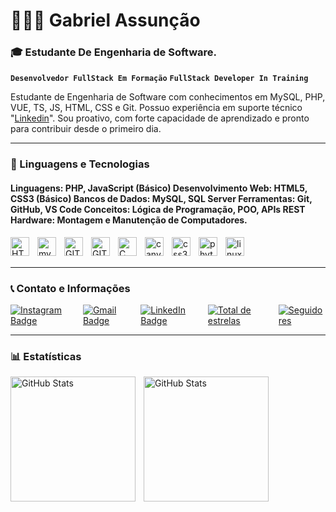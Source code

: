 #  👨🏽‍💻 Gabriel Assunção
 
### 🎓 Estudante De Engenharia de Software. 


**`Desenvolvedor FullStack Em Formação`**
**`FullStack Developer In Training`**

Estudante de Engenharia de Software com conhecimentos em MySQL, PHP, VUE, TS, JS, HTML, CSS e Git. Possuo experiência em suporte técnico "[Linkedin](https://www.linkedin.com/in/gabriel-assun%C3%A7%C3%A3o-62a80b303)". Sou proativo, com forte capacidade de aprendizado e pronto para contribuir desde o primeiro dia.



---

### 🤖 Linguagens e Tecnologias 

#### Linguagens: PHP, JavaScript (Básico) Desenvolvimento Web: HTML5, CSS3 (Básico) Bancos de Dados: MySQL, SQL Server Ferramentas: Git, GitHub, VS Code Conceitos: Lógica de Programação, POO, APIs REST Hardware: Montagem e Manutenção de Computadores.


<img
    align="left" 
    alt="HTML" 
    title="HTML"
    width="30px" 
    style="padding-right: 10px;" 
    src= "https://cdn.jsdelivr.net/gh/devicons/devicon@latest/icons/html5/html5-original.svg" 
/>

<img
align="left" 
    alt="mysql" 
    title="mysql"
    width="30px" 
    style="padding-right: 10px;" 
    src="https://cdn.jsdelivr.net/gh/devicons/devicon@latest/icons/mysql/mysql-plain-wordmark.svg" 
/>

<img
align="left" 
    alt="GIT" 
    title="GIT"
    width="30px" 
    style="padding-right: 10px;" 
    src="https://cdn.jsdelivr.net/gh/devicons/devicon@latest/icons/git/git-original-wordmark.svg"
 />

<img
align="left" 
    alt="GIThub" 
    title="GIThub"
    width="30px" 
    style="padding-right: 10px;" 
    src="https://cdn.jsdelivr.net/gh/devicons/devicon@latest/icons/github/github-original-wordmark.svg" 
/>
          
<!-- <img
align="left" 
    alt="KAlli" 
    title="KAlli"
    width="30px" 
    style="padding-right: 10px;" 
    src="https://cdn.jsdelivr.net/gh/devicons/devicon@latest/icons/kalilinux/kalilinux-original.svg" 
/> -->
<img
align="left" 
    alt="C" 
    title="C"
    width="30px" 
    style="padding-right: 10px;"         
    src="https://cdn.jsdelivr.net/gh/devicons/devicon@latest/icons/c/c-original.svg" 
/>

 <img
align="left" 
    alt="canva" 
    title="canva"
    width="30px" 
    style="padding-right: 10px;" 
    src="https://cdn.jsdelivr.net/gh/devicons/devicon@latest/icons/canva/canva-original.svg" 
/>
          
<!-- <img
align="left" 
    alt="netcore" 
    title="netore"
    width="30px" 
    style="padding-right: 10px;" 
    src="https://cdn.jsdelivr.net/gh/devicons/devicon@latest/icons/dotnetcore/dotnetcore-original.svg" 
/> -->
<img
align="left" 
    alt="css3" 
    title="css3"
    width="30px" 
    style="padding-right: 10px;" 
    src="https://cdn.jsdelivr.net/gh/devicons/devicon@latest/icons/css3/css3-original.svg"
 />

<img 
align="left" 
    alt="phyton" 
    title="phyton"
    width="30px" 
    style="padding-right: 10px;" 
    src="https://cdn.jsdelivr.net/gh/devicons/devicon@latest/icons/python/python-original.svg" 
/>

<!-- <img          
align="left" 
    alt="csharp" 
    title="csharp"
    width="30px" 
    style="padding-right: 10px;" 
    src="https://cdn.jsdelivr.net/gh/devicons/devicon@latest/icons/csharp/csharp-original.svg" 
/> -->

 <img
 align="left" 
    alt="linux" 
    title="linux"
    width="30px" 
    style="padding-right: 10px;" 
    src="https://cdn.jsdelivr.net/gh/devicons/devicon@latest/icons/linux/linux-original.svg"
 />

<br/>
<br/>

---

### 📞 Contato e Informações 

 <div style="display: flex; gap: 10px;">
    <a href="https://www.instagram.com/andregabrieell">
        <img src="https://img.shields.io/badge/Instagram-FFA500?style=for-the-badge&logo=instagram&logoColor=white" alt="Instagram Badge"/>
</a>
    <a href="mailto:gabrielassuncaoandre58424@gmai.com">
        <img src="https://img.shields.io/badge/Gmail-D14836?style=for-the-badge&logo=gmail&logoColor=white" alt="Gmail Badge"/>
</a>
     <a href="https://www.linkedin.com/in/gabriel-assun%C3%A7%C3%A3o-62a80b303">
        <img src="https://img.shields.io/badge/LinkedIn-0077B5?style=for-the-badge&logo=linkedin&logoColor=white" alt="LinkedIn Badge"/>
</a>
 </a> 
    <a href="https://github.com/GabrielKaka?tab=repositories&sort=stargazers">
        <img 
            alt="Total de estrelas" 
            title="Total de estrelas GitHub" 
            src="https://custom-icon-badges.demolab.com/github/stars/DevMacedojr?color=55960c&style=for-the-badge&labelColor=488207&logo=star&label=estrelas"
        />
</a>
    <a href="https://github.com/DevMacedojr?tab=followers">
        <img 
            alt="Seguidores" 
            title="Me siga no GitHub" 
            src="https://custom-icon-badges.demolab.com/github/followers/DevMacedojr?color=236ad3&labelColor=1155ba&style=for-the-badge&logo=github&label=Seguidores&logoColor=white"
        />
 </a>

</div>

---

### 📊 Estatísticas


  <img 
    align="left" 
    alt="GitHub Stats" 
    height="200" 
    style="padding-right: 10px;" 
    src="https://github-readme-stats.vercel.app/api?username=GabrielKaka&show_icons=true&theme=transparent&include_all_commits=true&locale=pt-br" 
  />

<img 
      align="left" 
      alt="GitHub Stats" 
      height="200" 
      style= "padding-right: 10px;"
      src="https://github-readme-stats.vercel.app/api/top-langs/?username=larissakich&theme=transparent&layout=compact&custom_title=Tecnologias&langs_count=9" 
  />





          














